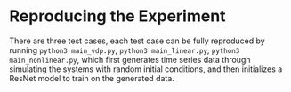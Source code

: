 # Reproducing the Experiment

There are three test cases, each test case can be fully reproduced by running ```python3 main_vdp.py```, ```python3 main_linear.py```, ```python3 main_nonlinear.py```, which first 
generates time series data through simulating the systems with random initial conditions, and then initializes a ResNet model to train on the generated data. 
